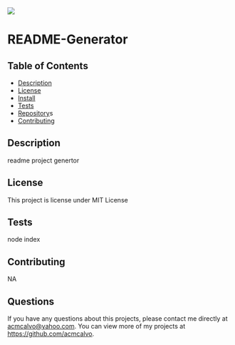 
<img src='https://img.shields.io/github/license/acmcalvo/README-Generator' >

  # README-Generator

 
  
  
  
  ## Table of Contents
  * [Description](#description)
  * [License](#license)
  * [Install](#install)
  * [Tests](#run)
  * [Repository](#usingRepo)s
  * [Contributing](#contributing)
  
  ## Description
  readme project genertor

  
  ## License 
  This project is license under MIT License
 
  ## Tests
  node index

  ## Contributing 
  NA

  ## Questions
  If you have any questions about this projects, please contact me directly at acmcalvo@yahoo.com. 
  You can view more of my projects at https://github.com/acmcalvo.
